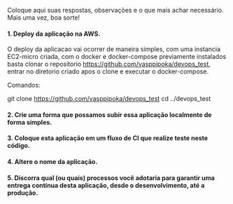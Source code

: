 Coloque aqui suas respostas, observações e o que mais achar necessário. Mais uma vez, boa sorte!


#### 1. Deploy da aplicação na AWS.

O deploy da aplicacao vai ocorrer de maneira simples, com uma instancia EC2-micro criada, com o docker e docker-compose previamente instalados basta clonar o repositorio https://github.com/vasppipoka/devops_test, entrar no diretorio criado apos o clone e executar o docker-compose.

Comandos: 

git clone https://github.com/vasppipoka/devops_test
cd ../devops_test




#### 2. Crie uma forma que possamos subir essa aplicação localmente de forma simples.



#### 3. Coloque esta aplicação em um fluxo de CI que realize teste neste código.




#### 4. Altere o nome da aplicação.





#### 5. Discorra qual (ou quais) processos você adotaria para garantir uma entrega contínua desta aplicação, desde o desenvolvimento, até a produção.



